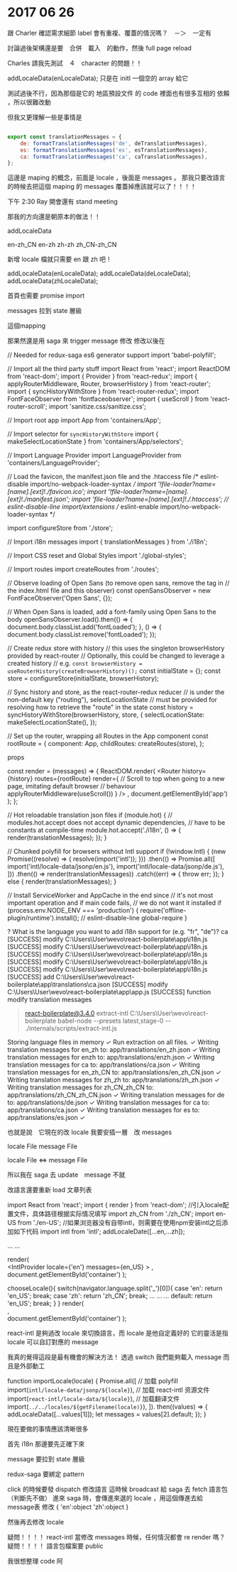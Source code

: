 # 2017 06 26

跟 Charler 確認需求細節
label 會有重複、覆蓋的情況嗎？　－＞　一定有

討論過後架構還是要　合併　載入　的動作，然後 full page reload 

Charles 請我先測試　４　character 的問題！！

addLocaleData(enLocaleData); 只是在 initl 一個空的 array 給它

測試過後不行，因為那個是它的 地區預設文件 的 code
裡面也有很多互相的 依賴 ，所以很難改動

但我又更理解一些是事情是

```javascript

export const translationMessages = {
    de: formatTranslationMessages('de', deTranslationMessages),
    es: formatTranslationMessages('es', esTranslationMessages),
    ca: formatTranslationMessages('ca', caTranslationMessages),
};
```

這邊是 maping 的概念，前面是 locale ，後面是 messages 。
那我只要改語言的時候去把這個 maping 的 messages 覆蓋掉應該就可以了！！！！

下午 2:30 Ray 開會還有 stand meeting

那我的方向還是朝原本的做法！！



addLocaleData

en-zh_CN
en-zh
zh-zh
zh_CN-zh_CN





新增 locale 檔就只需要 en 跟 zh 吧！

addLocaleData(enLocaleData);
addLocaleData(deLocaleData);
addLocaleData(zhLocaleData);

首頁也需要 promise import

messages 拉到 state 層級

這個mapping

那果然還是用 saga 來 trigger message 修改
修改以後在



// Needed for redux-saga es6 generator support
import 'babel-polyfill';

// Import all the third party stuff
import React from 'react';
import ReactDOM from 'react-dom';
import { Provider } from 'react-redux';
import { applyRouterMiddleware, Router, browserHistory } from 'react-router';
import { syncHistoryWithStore } from 'react-router-redux';
import FontFaceObserver from 'fontfaceobserver';
import { useScroll } from 'react-router-scroll';
import 'sanitize.css/sanitize.css';

// Import root app
import App from 'containers/App';

// Import selector for `syncHistoryWithStore`
import { makeSelectLocationState } from 'containers/App/selectors';

// Import Language Provider
import LanguageProvider from 'containers/LanguageProvider';

// Load the favicon, the manifest.json file and the .htaccess file
/* eslint-disable import/no-webpack-loader-syntax */
import '!file-loader?name=[name].[ext]!./favicon.ico';
import '!file-loader?name=[name].[ext]!./manifest.json';
import 'file-loader?name=[name].[ext]!./.htaccess'; // eslint-disable-line import/extensions
/* eslint-enable import/no-webpack-loader-syntax */

import configureStore from './store';

// Import i18n messages
import { translationMessages } from './i18n';

// Import CSS reset and Global Styles
import './global-styles';

// Import routes
import createRoutes from './routes';

// Observe loading of Open Sans (to remove open sans, remove the <link> tag in
// the index.html file and this observer)
const openSansObserver = new FontFaceObserver('Open Sans', {});

// When Open Sans is loaded, add a font-family using Open Sans to the body
openSansObserver.load().then(() => {
  document.body.classList.add('fontLoaded');
}, () => {
  document.body.classList.remove('fontLoaded');
});

// Create redux store with history
// this uses the singleton browserHistory provided by react-router
// Optionally, this could be changed to leverage a created history
// e.g. `const browserHistory = useRouterHistory(createBrowserHistory)();`
const initialState = {};
const store = configureStore(initialState, browserHistory);

// Sync history and store, as the react-router-redux reducer
// is under the non-default key ("routing"), selectLocationState
// must be provided for resolving how to retrieve the "route" in the state
const history = syncHistoryWithStore(browserHistory, store, {
  selectLocationState: makeSelectLocationState(),
});

// Set up the router, wrapping all Routes in the App component
const rootRoute = {
  component: App,
  childRoutes: createRoutes(store),
};

props

const render = (messages) => {
  ReactDOM.render(
    <Provider store={store}>
      <LanguageProvider messages={messages}>
        <Router
          history={history}
          routes={rootRoute}
          render={
            // Scroll to top when going to a new page, imitating default browser
            // behaviour
            applyRouterMiddleware(useScroll())
          }
        />
      </LanguageProvider>
    </Provider>,
    document.getElementById('app')
  );
};

// Hot reloadable translation json files
if (module.hot) {
  // modules.hot.accept does not accept dynamic dependencies,
  // have to be constants at compile-time
  module.hot.accept('./i18n', () => {
    render(translationMessages);
  });
}

// Chunked polyfill for browsers without Intl support
if (!window.Intl) {
  (new Promise((resolve) => {
    resolve(import('intl'));
  }))
    .then(() => Promise.all([
      import('intl/locale-data/jsonp/en.js'),
      import('intl/locale-data/jsonp/de.js'),
    ]))
    .then(() => render(translationMessages))
    .catch((err) => {
      throw err;
    });
} else {
  render(translationMessages);
}

// Install ServiceWorker and AppCache in the end since
// it's not most important operation and if main code fails,
// we do not want it installed
if (process.env.NODE_ENV === 'production') {
  require('offline-plugin/runtime').install(); // eslint-disable-line global-require
}





? What is the language you want to add i18n support for (e.g. "fr", "de")? ca
[SUCCESS] modify C:\Users\User\wevo\react-boilerplate\app\i18n.js
[SUCCESS] modify C:\Users\User\wevo\react-boilerplate\app\i18n.js
[SUCCESS] modify C:\Users\User\wevo\react-boilerplate\app\i18n.js
[SUCCESS] modify C:\Users\User\wevo\react-boilerplate\app\i18n.js
[SUCCESS] modify C:\Users\User\wevo\react-boilerplate\app\i18n.js
[SUCCESS] add C:\Users\User\wevo\react-boilerplate\app\translations\ca.json
[SUCCESS] modify C:\Users\User\wevo\react-boilerplate\app\app.js
[SUCCESS] function modify translation messages

> react-boilerplate@3.4.0 extract-intl C:\Users\User\wevo\react-boilerplate
> babel-node --presets latest,stage-0 -- ./internals/scripts/extract-intl.js

Storing language files in memory ✓
Run extraction on all files. ✓
Writing translation messages for en_zh to: app/translations/en_zh.json ✓
Writing translation messages for enzh to: app/translations/enzh.json ✓
Writing translation messages for ca to: app/translations/ca.json ✓
Writing translation messages for en_zh_CN to: app/translations/en_zh_CN.json ✓
Writing translation messages for zh_zh to: app/translations/zh_zh.json ✓
Writing translation messages for zh_CN_zh_CN to: app/translations/zh_CN_zh_CN.json ✓
Writing translation messages for de to: app/translations/de.json ✓
Writing translation messages for ca to: app/translations/ca.json ✓
Writing translation messages for es to: app/translations/es.json ✓





也就是說　它現在的改 locale 我要安插一層　改 messages

locale File
message File

locale File <=> message File

所以我在 saga 去 update　message 不就

改語言還要重新 load 文章列表






import React from 'react';
import { render } from 'react-dom';
//引入locale配置文件，具体路径根据实际情况填写
import zh_CN from './zh_CN';
import en-US from './en-US';
//如果浏览器没有自带intl，则需要在使用npm安装intl之后添加如下代码
import intl from 'intl';
addLocaleDate([...en,...zh]);

...
...

render(    
        <IntlProvider 
            locale={'en'} 
            messages={en_US}
        >
            <App />
        </IntlProvider>,    
        document.getElementById('container')
);



chooseLocale(){
    switch(navigator.language.split('_')[0]){
        case 'en':
            return 'en_US';
            break;
        case 'zh':
            return 'zh_CN';
            break;
        ...
        ...
        ...
        default:
            return 'en_US';
            break;
    }
}
render(    
        <IntlProvider 
            locale={navigator.language} 
            messages={chooseLocale()}
            >
            <App />
        </IntlProvider>,    
        document.getElementById('container')
);


react-intl 是夠過改 locale 來切換語言，而 locale 是他自定義好的
它的靈活是指 locale 可以自訂對應的 message

我真的覺得這段是最有機會的解決方法！
透過 switch 我們能夠載入 message 
而且是外部動工


function importLocale(locale) {
  Promise.all([
  // 加载 polyfill
  import(`intl/locale-data/jsonp/${locale}`),
  // 加载 react-intl 资源文件
  import(`react-intl/locale-data/${locale}`),
  // 加载翻译文件
  import(`../../locales/${getFilename(locale)}`),
  ]).
  then((values) => {
    addLocaleData([...values[1]]);
    let messages = values[2].default;
  });
}


現在要做的事情應該清晰很多

首先 i18n 那邊要先正確下來

message 要拉到 state 層級

redux-saga 要綁定 pattern

click 的時候要發 dispatch  修改語言
這時候 broadcast 給 saga 去 fetch 語言包（判斷先不做）
進來 saga 時，會傳進來選的 locale ，用這個傳進去給 message表
修改
{
    'en':object
    'zh':object
}

然後再去修改 locale 

疑問！！！！ react-intl 當修改 messages 時候，任何情況都會 re render 嗎？
疑問！！！！ 語言包檔案要 public 

我很想整理 code 阿

